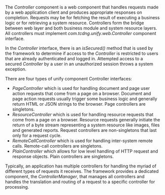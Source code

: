 The _Controller_ component is a web component that handles requests made by a web application client and produces appropriate responses on completion. Requests may be for fetching the result of executing a business logic or for retrieving a system resource. Controllers form the bridge between web layer and both business module and system resource layers. All controllers must implement _com.tcdng.unify.web.Controller_ component interface.
 
In the _Controller_ interface, there is an _isSecured()_ method that is used by the framework to determine if access to the _Controller_ is restricted to users that are already authenticated and logged in. Attempted access to a secured _Controller_ by a user in an unauthorized session throws a system exception.

There are four types of unify component Controller interfaces:
* _PageController_ which is used for handling document and page user action requests that come from a page on a browser. Document and page action requests usually trigger some business logic and generally return HTML or JSON strings to the browser. Page controllers are singletons.
* _ResourceController_ which is used for handling resource requests that come from a page on a browser. Resource requests generally initiate the return of a byte stream representing a system resource like images, files and generated reports. Request controllers are non-singletons that last only for a request cycle.
* _RemoteCallController_ which is used for handling inter-system remote calls. Remote-call controllers are singletons.
* _PlainController_ which allows for low level handling of HTTP request and response objects. Plain controllers are singletons.

Typically, an application has multiple controllers for handling the myriad of different types of requests it receives. The framework provides a dedicated component, the _ControllerManager_, that manages all controllers and handles the translation and routing of a request to a specific controller for processing. 

